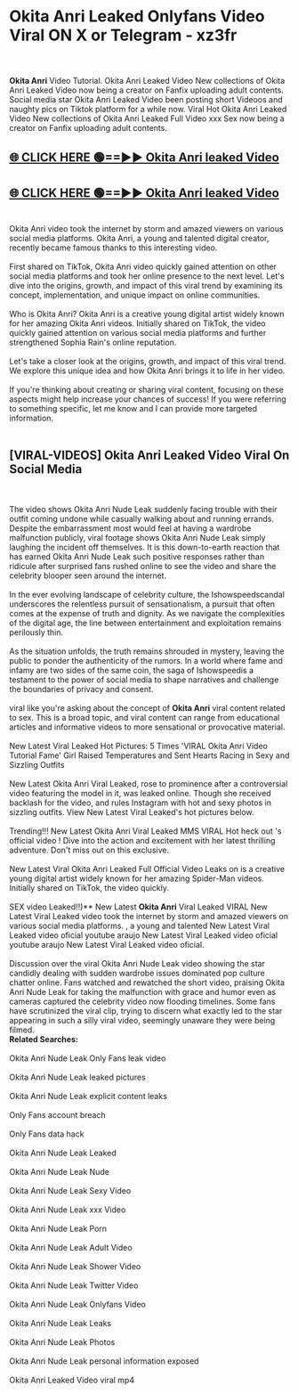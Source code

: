 <h1> Okita Anri Leaked Onlyfans Video Viral ON X or Telegram - xz3fr </h1>

# 
<br>
<strong>Okita Anri</strong> Video Tutorial. Okita Anri Leaked Video New collections of  Okita Anri Leaked Video now being a creator on Fanfix uploading adult contents. Social media star Okita Anri Leaked Video been posting short Videoos and naughty pics on Tiktok platform for a while now. Viral Hot Okita Anri Leaked Video New collections of Okita Anri Leaked Full Video xxx Sex now being a creator on Fanfix uploading adult contents.
<br>

## [🌐 CLICK HERE 🟢==►► Okita Anri leaked Video ](https://onlyclips.site?title=Okita_Anri&ref=git)


## [🌐 CLICK HERE 🟢==►► Okita Anri leaked Video ](https://onlyclips.site?title=Okita_Anri&ref=git)

<br>
Okita Anri video took the internet by storm and amazed viewers on various social media platforms. Okita Anri, a young and talented digital creator, recently became famous thanks to this interesting video.
<br><br>
First shared on TikTok, Okita Anri video quickly gained attention on other social media platforms and took her online presence to the next level. Let's dive into the origins, growth, and impact of this viral trend by examining its concept, implementation, and unique impact on online communities.
<br><br>
Who is Okita Anri? Okita Anri is a creative young digital artist widely known for her amazing Okita Anri videos. Initially shared on TikTok, the video quickly gained attention on various social media platforms and further strengthened Sophia Rain's online reputation.
<br><br>
Let's take a closer look at the origins, growth, and impact of this viral trend. We explore this unique idea and how Okita Anri brings it to life in her video.
<br><br>
If you're thinking about creating or sharing viral content, focusing on these aspects might help increase your chances of success! If you were referring to something specific, let me know and I can provide more targeted information.
<br><br>
<h2>[VIRAL-VIDEOS] Okita Anri Leaked Video Viral On Social Media</h2>
<br><br>
The video shows Okita Anri Nude Leak suddenly facing trouble with their outfit coming undone while casually walking about and running errands. Despite the embarrassment most would feel at having a wardrobe malfunction publicly, viral footage shows Okita Anri Nude Leak simply laughing the incident off themselves. It is this down-to-earth reaction that has earned Okita Anri Nude Leak such positive responses rather than ridicule after surprised fans rushed online to see the video and share the celebrity blooper seen around the internet.
<br><br>
In the ever evolving landscape of celebrity culture, the Ishowspeedscandal underscores the relentless pursuit of sensationalism, a pursuit that often comes at the expense of truth and dignity. As we navigate the complexities of the digital age, the line between entertainment and exploitation remains perilously thin.
<br><br>
As the situation unfolds, the truth remains shrouded in mystery, leaving the public to ponder the authenticity of the rumors. In a world where fame and infamy are two sides of the same coin, the saga of Ishowspeedis a testament to the power of social media to shape narratives and challenge the boundaries of privacy and consent.
<br><br>
viral like you're asking about the concept of <strong>Okita Anri</strong> viral content related to sex. This is a broad topic, and viral content can range from educational articles and informative videos to more sensational or provocative material.
<br><br>
New Latest Viral Leaked Hot Pictures: 5 Times 'VIRAL Okita Anri Video Tutorial Fame' Girl Raised Temperatures and Sent Hearts Racing in Sexy and Sizzling Outfits
<br><br>
New Latest Okita Anri Viral Leaked, rose to prominence after a controversial video featuring the model in it, was leaked online. Though she received backlash for the video, and rules Instagram with hot and sexy photos in sizzling outfits. View New Latest Viral Leaked's hot pictures below.
<br><br>
Trending!!! New Latest Okita Anri Viral Leaked MMS VIRAL Hot heck out 's official video ! Dive into the action and excitement with her latest thrilling adventure. Don't miss out on this exclusive.
<br><br>
New Latest Viral Okita Anri Leaked Full Official Video Leaks on  is a creative young digital artist widely known for her amazing Spider-Man videos. Initially shared on TikTok, the video quickly.
<br><br>
SEX video Leaked!!)** New Latest <strong>Okita Anri</strong> Viral Leaked VIRAL New Latest Viral Leaked video took the internet by storm and amazed viewers on various social media platforms. , a young and talented New Latest Viral Leaked video oficial youtube araujo New Latest Viral Leaked video oficial youtube araujo New Latest Viral Leaked video oficial.
<br><br>
Discussion over the viral Okita Anri Nude Leak video showing the star candidly dealing with sudden wardrobe issues dominated pop culture chatter online. Fans watched and rewatched the short video, praising Okita Anri Nude Leak for taking the malfunction with grace and humor even as cameras captured the celebrity video now flooding timelines. Some fans have scrutinized the viral clip, trying to discern what exactly led to the star appearing in such a silly viral video, seemingly unaware they were being filmed.
<br>
<strong>Related Searches:</strong>
<br><br>
Okita Anri Nude Leak Only Fans leak video
<br><br>
Okita Anri Nude Leak leaked pictures
<br><br>
Okita Anri Nude Leak explicit content leaks
<br><br>
Only Fans account breach
<br><br>
Only Fans data hack
<br><br>
Okita Anri Nude Leak Leaked
<br><br>
Okita Anri Nude Leak Nude
<br><br>
Okita Anri Nude Leak Sexy Video
<br><br>
Okita Anri Nude Leak xxx Video
<br><br>
Okita Anri Nude Leak Porn
<br><br>
Okita Anri Nude Leak Adult Video
<br><br>
Okita Anri Nude Leak Shower Video
<br><br>
Okita Anri Nude Leak Twitter Video
<br><br>
Okita Anri Nude Leak Onlyfans Video
<br><br>
Okita Anri Nude Leak Leaks
<br><br>
Okita Anri Nude Leak Photos
<br><br>
Okita Anri Nude Leak personal information exposed
<br><br>
Okita Anri Leaked Video viral mp4